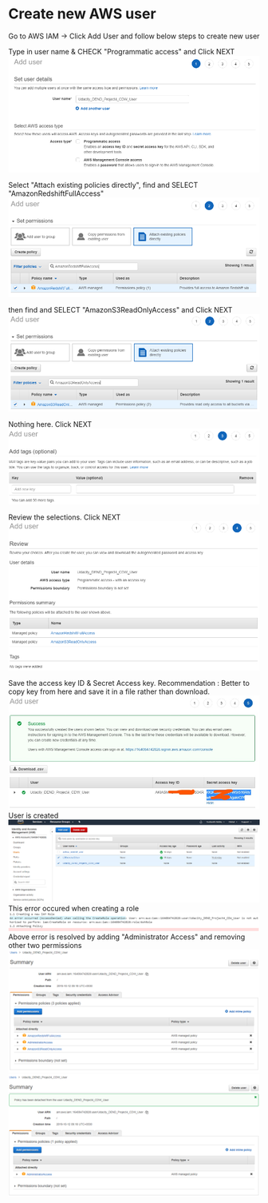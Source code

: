 # Create new AWS user

Go to AWS IAM -> Click Add User and follow below steps to create new user

Type in user name & CHECK "Programmatic access" and Click NEXT
![alt text](./images/IAM-1.PNG "")

Select "Attach existing policies directly", find and SELECT "AmazonRedshiftFullAccess" 
![alt text](./images/IAM-2.PNG "")

then find and SELECT "AmazonS3ReadOnlyAccess" and Click NEXT
![alt text](./images/IAM-3.PNG "")

Nothing here. Click NEXT
![alt text](./images/IAM-4.PNG "")

Review the selections. Click NEXT
![alt text](./images/IAM-5.PNG "")

Save the access key ID & Secret Access key.
Recommendation : Better to copy key from here and save it in a file rather than download.
![alt text](./images/InkedIAM-6-ClickSHOW_LI.JPG "")
User is created
![alt text](./images/IAM-7.PNG "")
This error occured when creating a role
![alt text](./images/IAM-8.PNG "")
Above error is resolved by adding "Administrator Access" and removing other two permissions
![alt text](./images/IAM-9.PNG "")
![alt text](./images/IAM-10-DeattachedPermissions.PNG "")